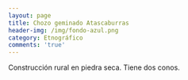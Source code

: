 ```yaml
---
layout: page
title: Chozo geminado Atascaburras
header-img: /img/fondo-azul.png
category: Etnográfico
comments: 'true'
---
```



Construcción rural en piedra seca. Tiene dos conos.
